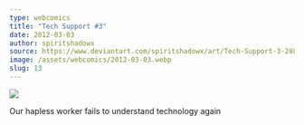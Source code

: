 ```yaml
---
type: webcomics
title: "Tech Support #3"
date: 2012-03-03
author: spiritshadowx
source: https://www.deviantart.com/spiritshadowx/art/Tech-Support-3-288416508
image: /assets/webcomics/2012-03-03.webp
slug: 13
---
```


![](/assets/webcomics/2012-03-03.webp)

Our hapless worker fails to understand technology again
